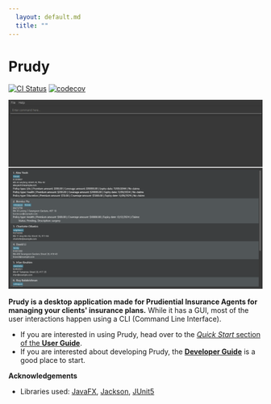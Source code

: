 ```yaml
---
  layout: default.md
  title: ""
---
```


# Prudy

[![CI Status](https://github.com/AY2425S1-CS2103T-T14-1/tp/workflows/Java%20CI/badge.svg)](https://github.com/AY2425S1-CS2103T-T14-1/tp/actions)
[![codecov](https://codecov.io/gh/AY2425S1-CS2103T-T14-1/tp/branch/main/graph/badge.svg?token=your-token)](https://codecov.io/gh/AY2425S1-CS2103T-T14-1/tp)

![Ui](images/Ui.png)

**Prudy is a desktop application made for Prudiential Insurance Agents for managing your clients' insurance plans.** While it has a GUI, most of the user interactions happen using a CLI (Command Line Interface).

* If you are interested in using Prudy, head over to the [_Quick Start_ section of the **User Guide**](UserGuide.html#quick-start).
* If you are interested about developing Prudy, the [**Developer Guide**](DeveloperGuide.html) is a good place to start.


**Acknowledgements**

* Libraries used: [JavaFX](https://openjfx.io/), [Jackson](https://github.com/FasterXML/jackson), [JUnit5](https://github.com/junit-team/junit5)
